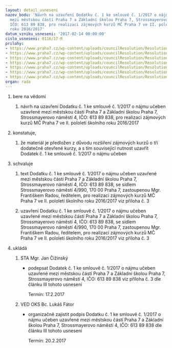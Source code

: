 ```yaml
---
layout: detail_usneseni
nazev_bodu: 'Návrh na uzavření Dodatku č. 1 ke smlouvě č. 1/2017 o nájmu učeben uzavřené
  mezi městskou částí Praha 7 a Základní školou Praha 7, Strossmayerovo náměstí 4,
  IČO: 613 89 838, pro realizaci zájmových kurzů MČ Praha 7 ve II. pololetí školního
  roku 2016/2017'
datum_vzniku_usneseni: '2017-02-14 00:00:00'
cislo_usneseni: 0116/17-R
prilohy:
- https://www.praha7.cz/wp-content/uploads/councilResolution/Resolutions/28541/export/D_dodatek_c1_najemni_smlouva_stross_jaro_2017_V~166228.doc
- https://www.praha7.cz/wp-content/uploads/councilResolution/Resolutions/28541/export/Zajmove_kurzy_najemni_smlouva_JARO2017_ZS_Stross_~166227.pdf
- https://www.praha7.cz/wp-content/uploads/councilResolution/Resolutions/28541/export/Zajmovekurzy_Najemni_smlouva_ZS_Stross_JARO_2017_Dodatekc_1~166226.doc
- https://www.praha7.cz/wp-content/uploads/councilResolution/Resolutions/28541/export/VYPISZREJSTRIKUSKOLASKOLSKYCHZARIZENI~166225.pdf
- https://www.praha7.cz/wp-content/uploads/councilResolution/Resolutions/28541/export/PlatciDPH~166224.pdf
- https://www.praha7.cz/wp-content/uploads/councilResolution/Resolutions/28541/export/Usneseni_najemnismlouva_c96_17R~166223.pdf
- https://www.praha7.cz/wp-content/uploads/councilResolution/Resolutions/28541/export/export~296779.pdf
organ: rada
---
```

<OL class=urzList_view id=urzList>
<LI class=urzClass1><SPAN name="1">bere na vědomí</SPAN> 
<OL class=urzOlClass>
<LI class=urzClass2 style="TEXT-ALIGN: left"><SPAN>
<P>návrh na uzavření Dodatku č. 1 ke smlouvě č. 1/2017 o nájmu učeben uzavřené mezi městskou částí Praha 7 a Základní školou Praha 7, Strossmayerovo náměstí 4, IČO: 613 89 838, pro realizaci zájmových kurzů MČ Praha 7 ve II. pololetí školního roku 2016/2017</P></SPAN></LI></OL></LI>
<LI class=urzClass1><SPAN name="50">konstatuje,</SPAN> 
<OL class=urzOlClass>
<LI class=urzClass2 style="TEXT-ALIGN: left"><SPAN>
<P>že materiál je předložen z důvodu rozšíření zájmových kurzů o&nbsp;tři dodatečně otevřené kurzy, a s tím související nutnost uzavřít Dodatek č. 1 ke smlouvě č. 1/2017 o nájmu učeben<BR></P></SPAN></LI></OL></LI>
<LI class=urzClass1><SPAN name="24">schvaluje</SPAN> 
<OL class=urzOlClass>
<LI class=urzClass2 style="TEXT-ALIGN: left"><SPAN>
<P>text Dodatku č. 1 ke smlouvě č. 1/2017 o nájmu učeben uzavřené mezi městskou částí Praha 7 a Základní školou Praha 7, Strossmayerovo náměstí 4, IČO: 613 89 838, se sídlem Strossmayerovo náměstí 4/990, 170 00 Praha 7, zastoupenou Mgr. Františkem Radou, ředitelem, pro realizaci zájmových kurzů MČ Praha 7 ve II. pololetí školního roku 2016/2017 viz příloha č. 3</P></SPAN></LI>
<LI class=urzClass2 style="TEXT-ALIGN: left"><SPAN>
<P>uzavření Dodatku č. 1 ke smlouvě č. 1/2017 o nájmu učeben uzavřené mezi městskou částí Praha 7 a Základní školou Praha 7, Strossmayerovo náměstí 4, IČO: 613 89 838, se sídlem Strossmayerovo náměstí 4/990, 170 00 Praha 7, zastoupenou Mgr. Františkem Radou, ředitelem, pro realizaci zájmových kurzů MČ Praha 7&nbsp;ve II. pololetí školního roku 2016/2017 viz příloha č. 3</P></SPAN></LI></OL></LI>
<LI class=urzClass1 id=urzUkoly><SPAN name="1">ukládá</SPAN>
<OL class=urzOlClass>
<LI class=urzClass2><SPAN>
<P>STA Mgr. Jan Čižinský</P></SPAN>
<UL class=urzUlClass>
<LI class=urzClass3><SPAN>
<P>podepsat Dodatek č. 1 ke smlouvě č. 1/2017 o nájmu učeben uzavřené mezi městskou částí Praha 7 a Základní školou Praha 7, Strossmayerovo náměstí 4, IČO: 613 89 838 viz příloha č. 3 dle článku III tohoto usnesení</P></SPAN><SPAN class=urzUkolTermin>Termín:&nbsp;17.2.2017</SPAN></LI></UL></LI>
<LI class=urzClass2><SPAN>
<P>VED OKS Bc. Lukáš Fátor</P></SPAN>
<UL class=urzUlClass>
<LI class=urzClass3><SPAN>
<P>organizačně zajistit podpis Dodatku č. 1 ke smlouvě č. 1/2017 o nájmu učeben uzavřené mezi městskou částí Praha 7 a Základní školou Praha 7, Strossmayerovo náměstí 4, IČO: 613 89 838 dle článku III tohoto usnesení</P></SPAN><SPAN class=urzUkolTermin>Termín:&nbsp;20.2.2017</SPAN></LI></UL></LI></OL></LI></OL>